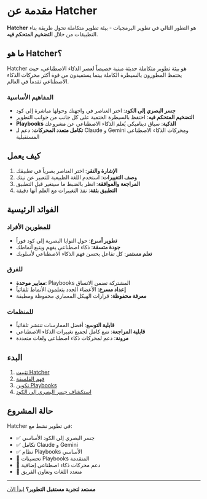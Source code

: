 # مقدمة عن Hatcher

**Hatcher** هو التطور التالي في تطوير البرمجيات - بيئة تطوير متكاملة تحول طريقة بناء التطبيقات من خلال **التضخيم المتحكم فيه**.

## ما هو Hatcher؟

Hatcher هو بيئة تطوير متكاملة حديثة مبنية خصيصاً لعصر الذكاء الاصطناعي، حيث يحتفظ المطورون بالسيطرة الكاملة بينما يستفيدون من قوة أكثر محركات الذكاء الاصطناعي تقدماً في العالم.

### المفاهيم الأساسية

- **جسر البصري إلى الكود**: اختر العناصر في واجهتك وحولها مباشرة إلى كود
- **التضخيم المتحكم فيه**: احتفظ بالسيطرة الحتمية على كل جانب من جوانب التطوير
- **Playbooks الذكية**: سياق ديناميكي يُعلم الذكاء الاصطناعي عن مشروعك
- **تكامل متعدد المحركات**: دعم لـ Claude و Gemini ومحركات الذكاء الاصطناعي المستقبلية

## كيف يعمل

1. **الإشارة والنقر**: اختر العناصر بصرياً في تطبيقك
2. **وصف التغييرات**: استخدم اللغة الطبيعية للتعبير عن نيتك
3. **المراجعة والموافقة**: انظر بالضبط ما سيتغير قبل التطبيق
4. **التطبيق بثقة**: نفذ التغييرات مع العلم أنها دقيقة

## الفوائد الرئيسية

### للمطورين الأفراد

- **تطوير أسرع**: حول النوايا البصرية إلى كود فوراً
- **جودة متسقة**: ذكاء اصطناعي يفهم ويتبع أنماطك
- **تعلم مستمر**: كل تفاعل يحسن فهم الذكاء الاصطناعي لأسلوبك

### للفرق

- **معايير موحدة**: Playbooks المشتركة تضمن الاتساق
- **إعداد مسرع**: الأعضاء الجدد يتعلمون الأنماط تلقائياً
- **معرفة محفوظة**: قرارات الهيكل المعماري محفوظة ومطبقة

### للمنظمات

- **قابلية التوسع**: أفضل الممارسات تنتشر تلقائياً
- **قابلية المراجعة**: تتبع كامل لجميع تغييرات الذكاء الاصطناعي
- **مرونة**: دعم لمحركات ذكاء اصطناعي ولغات متعددة

## البدء

1. [تثبيت Hatcher](/ar/getting-started)
2. [فهم الفلسفة](/ar/philosophy)
3. [تكوين Playbooks](/ar/playbooks)
4. [استكشاف جسر البصري إلى الكود](/ar/visual-to-code)

## حالة المشروع

Hatcher في تطوير نشط مع:

- ✅ جسر البصري إلى الكود الأساسي
- ✅ تكامل Claude و Gemini
- ✅ نظام Playbooks الأساسي
- 🚧 تحسينات Playbooks المتقدمة
- 🚧 دعم محركات ذكاء اصطناعي إضافية
- 📅 متعدد اللغات وتعاون الفريق

---

**مستعد لتجربة مستقبل التطوير؟** [ابدأ الآن](/ar/getting-started)
